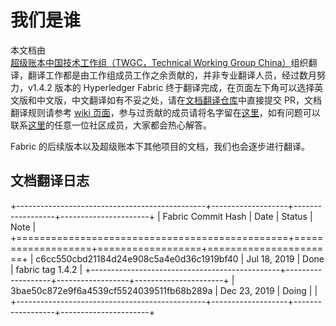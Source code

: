 # 我们是谁

本文档由[超级账本中国技术工作组（TWGC，Technical Working Group China）](https://wiki.hyperledger.org/display/TWGC)组织翻译，翻译工作都是由工作组成员工作之余贡献的，并非专业翻译人员，经过数月努力，v1.4.2 版本的 Hyperledger Fabric 终于翻译完成，在页面左下角可以选择英文版和中文版，中文翻译如有不妥之处，请在[文档翻译仓库](https://github.com/hyperledger-labs/fabric-docs-cn)中直接提交 PR，文档翻译规则请参考 [wiki 页面](https://wiki.hyperledger.org/display/TWGC/Getting+Started)，参与过贡献的成员请将名字留在[这里](https://wiki.hyperledger.org/display/TWGC/i18n+and+Education)，如有问题可以联系[这里](https://wiki.hyperledger.org/display/TWGC/i18n+and+Education)的任意一位社区成员，大家都会热心解答。

Fabric 的后续版本以及超级账本下其他项目的文档，我们也会逐步进行翻译。

## 文档翻译日志

+-----------------------------------------------+-------------------+------------------+----------------------+
| Fabric Commit Hash                            | Date              | Status           | Note                 |
+===============================================+===================+==================+======================+
| c6cc550cbd21184d24e908c5a4e0d36c1919bf40      | Jul 18, 2019      | Done             | fabric tag 1.4.2     |
+-----------------------------------------------+-------------------+------------------+----------------------+
| 3bae50c872e9f6a4539cf5524039511fb68b289a      | Dec 23, 2019      | Doing            |                      |
+-----------------------------------------------+-------------------+------------------+----------------------+